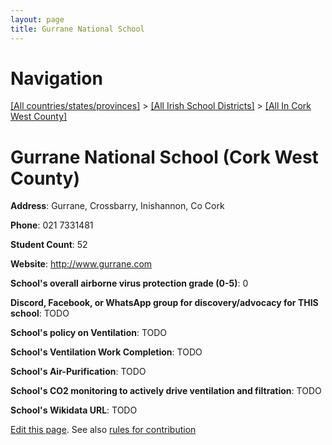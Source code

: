 ```yaml
---
layout: page
title: Gurrane National School
---
```

# Navigation

[[All countries/states/provinces]](../../..) > [[All Irish School Districts]](../..) > [[All In Cork West County]](..)

# Gurrane National School (Cork West County)

**Address**: Gurrane, Crossbarry, Inishannon, Co Cork

**Phone**: 021 7331481

**Student Count**: 52

**Website**: <http://www.gurrane.com>

**School's overall airborne virus protection grade (0-5)**: 0

**Discord, Facebook, or WhatsApp group for discovery/advocacy for THIS school**: TODO

**School's policy on Ventilation**: TODO

**School's Ventilation Work Completion**: TODO

**School's Air-Purification**: TODO

**School's CO2 monitoring to actively drive ventilation and filtration**: TODO

**School's Wikidata URL**: TODO


[Edit this page](https://github.com/ventilate-schools/Ireland/edit/main/./Cork_West_County/Gurrane_National_School.md). See also [rules for contribution](../../../contribution-rules/)